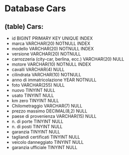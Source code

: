 # Database Cars

## (table) Cars:

- id                                    BIGINT          PRIMARY KEY UNIQUE INDEX
- marca                                 VARCHAR(20)     NOTNULL INDEX
- modello                               VARCHAR(20)     NOTNULL INDEX
- versione                              VARCHAR(20)     NOTNULL
- carrozzeria (city-car, berlina, ecc.) VARCHAR(20)     NULL     
- motore                                VARCHAR(10)     NOTNULL INDEX          
- cavalli                               VARCHAR(4)      NULL
- cilindrata                            VARCHAR(10)     NOTNULL
- anno di immatricolazione              YEAR            NOTNULL
- foto                                  VARCHAR(255)    NULL
- nuovo                                 TINYINT <!-- VERO O FALSO --> NULL
- usato                                 TINYINT <!-- VERO O FALSO --> NULL
- km zero                               TINYINT <!-- VERO O FALSO --> NULL
- Chilometraggio                        VARCHAR(7)      NULL   
- prezzo massimo                        DECIMAL(8,2)    NULL
- paese di provenienza                  VARCHAR(15)     NULL
- n. di porte                           TINYINT         NULL
- n. di posti                           TINYINT         NULL
- garanzia                              TINYINT <!-- VERO O FALSO --> NULL
- tagliandi certificati                 TINYINT <!-- VERO O FALSO --> NULL
- veicolo danneggiato                   TINYINT <!-- VERO O FALSO --> NULL
- garanzia ufficiale                    TINYINT <!-- VERO O FALSO --> NULL